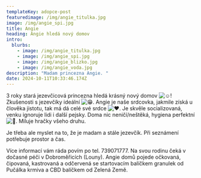 ```yaml
---
templateKey: adopce-post
featuredimage: /img/angie_titulka.jpg
image: /img/angie_spi.jpg
title: Angie
heading: Angie hledá nový domov
intro:
  blurbs:
    - image: /img/angie_titulka.jpg
    - image: /img/angie_spi.jpg
    - image: /img/angie_blizko.jpg
    - image: /img/angie_voda.jpg
description: "Madam princezna Angie. "
date: 2024-10-11T10:33:46.174Z
---
```

3 roky stará jezevčicová princezna hledá krásný nový domov ![☺️](https://static.xx.fbcdn.net/images/emoji.php/v9/t7c/2/16/263a.png)! Zkušenosti s jezevčíky ideální ![😁](https://static.xx.fbcdn.net/images/emoji.php/v9/tee/2/16/1f601.png). Angie je naše srdcovka, jakmile získá u člověka jistotu, tak má dá celé své srdce ![❤️](https://static.xx.fbcdn.net/images/emoji.php/v9/ted/2/16/2764.png). Je skvěle socializovaná, venku ignoruje lidi i další pejsky. Doma nic neničí/neštěká, hygiena perfektní ![🥳](https://static.xx.fbcdn.net/images/emoji.php/v9/tc/2/16/1f973.png). Miluje hračky všeho druhu.

Je třeba ale myslet na to, že je madam a stále jezevčík. Při seznámení potřebuje prostor a čas.

Více [](<>)informací vám ráda povím po tel. 739071777. Na svou rodinu čeká v dočasné péči v Dobroměřicích (Louny). Angie domů pojede očkovaná, čipovaná, kastrovaná a odčervená se startovacím balíčkem granulek od Pučálka krmiva a CBD balíčkem od Zelená Země.